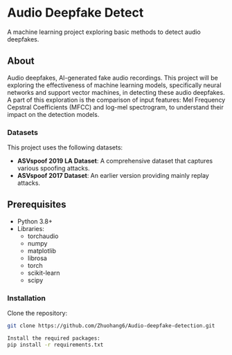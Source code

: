 # Audio Deepfake Detect

A machine learning project exploring basic methods to detect audio deepfakes.


## About

Audio deepfakes, AI-generated fake audio recordings. This project will be exploring the effectiveness of machine learning models, specifically neural networks and support vector machines, in detecting these audio deepfakes. A part of this exploration is the comparison of input features: Mel Frequency Cepstral Coefficients (MFCC) and log-mel spectrogram, to understand their impact on the detection models.


### Datasets

This project uses the following datasets:

- **ASVspoof 2019 LA Dataset**: A comprehensive dataset that captures various spoofing attacks.
- **ASVspoof 2017 Dataset**: An earlier version providing mainly replay attacks.

## Prerequisites

- Python 3.8+
- Libraries: 
  - torchaudio
  - numpy
  - matplotlib
  - librosa
  - torch
  - scikit-learn
  - scipy

### Installation

Clone the repository:
```bash
git clone https://github.com/Zhuohang6/Audio-deepfake-detection.git

Install the required packages:
pip install -r requirements.txt

